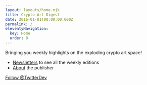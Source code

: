 ```yaml
---
layout: layouts/home.njk
title: Crypto Art Digest
date: 2016-01-01T00:00:00.000Z
permalink: /
eleventyNavigation:
  key: Home
  order: 0
---
```

Bringing you weekly highlights on the 
exploding crypto art space!

* [Newsletters](/newsletters) to see 
all the weekly editions
* [About](/about) the publisher

<a class="twitter-follow-button"
  href="https://twitter.com/TwitterDev">
Follow @TwitterDev</a>
